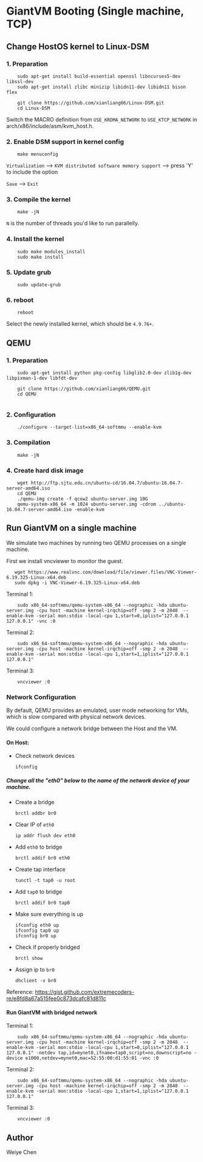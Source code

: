 # GiantVM Booting (Single machine, TCP)
## Change HostOS kernel to Linux-DSM
### 1. Preparation

```shell
    sudo apt-get install build-essential openssl libncurses5-dev libssl-dev 
    sudo apt-get install zlibc minizip libidn11-dev libidn11 bison flex
    
    git clone https://github.com/xianliang66/Linux-DSM.git
    cd Linux-DSM

```
Switch the MACRO definition from `USE_KRDMA_NETWORK` to `USE_KTCP_NETWORK` in arch/x86/include/asm/kvm_host.h.
### 2. Enable DSM support in kernel config
```shell
    make menuconfig
```

`Virtualization` --> `KVM distributed software memory support` --> press 'Y' to include the option

`Save` -->  `Exit`

### 3. Compile the kernel
```shell
    make -jN
```
`N` is the number of threads you'd like to run parallelly.

### 4. Install the kernel
```shell
    sudo make modules_install
    sudo make install
```

### 5. Update grub
```shell
    sudo update-grub
```

### 6. reboot
```shell
    reboot
```
Select the newly installed kernel, which should be `4.9.76+`.

## QEMU
### 1. Preparation

```shell
    sudo apt-get install python pkg-config libglib2.0-dev zlib1g-dev libpixman-1-dev libfdt-dev
    
    git clone https://github.com/xianliang66/QEMU.git
    cd QEMU
    
```

### 2. Configuration
```shell
    ./configure --target-list=x86_64-softmmu --enable-kvm
```

### 3. Compilation
```shell
    make -jN
```

### 4. Create hard disk image
```shell
    wget http://ftp.sjtu.edu.cn/ubuntu-cd/16.04.7/ubuntu-16.04.7-server-amd64.iso
    cd QEMU
    ./qemu-img create -f qcow2 ubuntu-server.img 10G
    qemu-system-x86_64 -m 1024 ubuntu-server.img -cdrom ../ubuntu-16.04.7-server-amd64.iso -enable-kvm
```

## Run GiantVM on a single machine
We simulate two machines by running two QEMU processes on a single machine.

First we install vncviewer to monitor the guest.
```shell
   wget https://www.realvnc.com/download/file/viewer.files/VNC-Viewer-6.19.325-Linux-x64.deb
   sudo dpkg -i VNC-Viewer-6.19.325-Linux-x64.deb
```

Terminal 1:
```shell
    sudo x86_64-softmmu/qemu-system-x86_64 --nographic -hda ubuntu-server.img -cpu host -machine kernel-irqchip=off -smp 2 -m 2048  --enable-kvm -serial mon:stdio -local-cpu 1,start=0,iplist="127.0.0.1 127.0.0.1" -vnc :0
```
Terminal 2:
```shell
    sudo x86_64-softmmu/qemu-system-x86_64 --nographic -hda ubuntu-server.img -cpu host -machine kernel-irqchip=off -smp 2 -m 2048  --enable-kvm -serial mon:stdio -local-cpu 1,start=1,iplist="127.0.0.1 127.0.0.1"
```
Terminal 3:
```shell
    vncviewer :0
```

### Network Configuration
By default, QEMU provides an emulated, user mode networking for VMs, which is slow compared with physical network devices.


We could configure a network bridge between the Host and the VM.

#### On Host:

- Check network devices
    ```
    ifconfig
    ```
##### Change all the "eth0" below to the name of the network device of your machine.

- Create a bridge
    ```
	brctl addbr br0
	```
    
- Clear IP of `eth0`
    ```
    ip addr flush dev eth0
    ```

- Add `eth0` to bridge
	```
    brctl addif br0 eth0
    ```
    
- Create tap interface
	```
    tunctl -t tap0 -u root
    ```

- Add `tap0` to bridge
	```
    brctl addif br0 tap0
    ```
    
- Make sure everything is up
	```
    ifconfig eth0 up
    ifconfig tap0 up
    ifconfig br0 up
    ```

- Check if properly bridged
	```
    brctl show
    ```

- Assign ip to `br0`
	```
	dhclient -v br0
    ```

Reference: https://gist.github.com/extremecoders-re/e8fd8a67a515fee0c873dcafc81d811c

#### Run GiantVM with bridged network
Terminal 1:
```shell
    sudo x86_64-softmmu/qemu-system-x86_64 --nographic -hda ubuntu-server.img -cpu host -machine kernel-irqchip=off -smp 2 -m 2048  --enable-kvm -serial mon:stdio -local-cpu 1,start=0,iplist="127.0.0.1 127.0.0.1" -netdev tap,id=mynet0,ifname=tap0,script=no,downscript=no -device e1000,netdev=mynet0,mac=52:55:00:d1:55:01 -vnc :0
```
Terminal 2:
```shell
    sudo x86_64-softmmu/qemu-system-x86_64 --nographic -hda ubuntu-server.img -cpu host -machine kernel-irqchip=off -smp 2 -m 2048  --enable-kvm -serial mon:stdio -local-cpu 1,start=1,iplist="127.0.0.1 127.0.0.1"
```
Terminal 3:
```shell
    vncviewer :0
```

## Author
Weiye Chen
